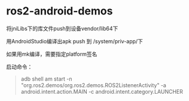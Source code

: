 # ros2-android-demos

将jniLibs下的库文件push到设备vendor/lib64下

用AndroidStudio编译出apk push 到 /system/priv-app/下

如果用mk编译，需要指定platform签名

启动命令：
> adb shell am start -n "org.ros2.demos/org.ros2.demos.ROS2ListenerActivity" -a android.intent.action.MAIN -c android.intent.category.LAUNCHER
